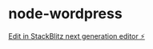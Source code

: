 # node-wordpress

[Edit in StackBlitz next generation editor ⚡️](https://stackblitz.com/~/github.com/andyyulianto77/node-wordpress)